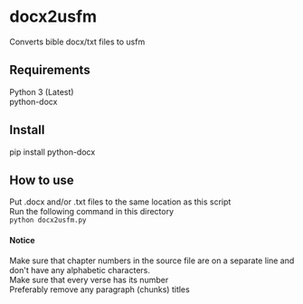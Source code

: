 # docx2usfm
Converts bible docx/txt files to usfm

## Requirements
Python 3 (Latest)  
python-docx

## Install
pip install python-docx

## How to use
Put .docx and/or .txt files to the same location as this script  
Run the following command in this directory  
```python docx2usfm.py```

#### Notice
Make sure that chapter numbers in the source file are on a separate line and don't have any alphabetic characters.  
Make sure that every verse has its number  
Preferably remove any paragraph (chunks) titles
